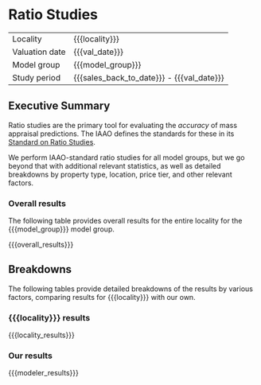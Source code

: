 # Ratio Studies

|| |
|-|--|
| Locality | {{{locality}}} |
| Valuation date | {{{val_date}}} |
| Model group | {{{model_group}}} |  
| Study period | {{{sales_back_to_date}}} - {{{val_date}}} |

## Executive Summary

Ratio studies are the primary tool for evaluating the *accuracy* of mass appraisal predictions. The IAAO defines the standards for these in its [Standard on Ratio Studies](https://www.iaao.org/wp-content/uploads/Standard_on_Ratio_Studies.pdf).

We perform IAAO-standard ratio studies for all model groups, but we  go beyond that with additional relevant statistics, as well as detailed breakdowns by property type, location, price tier, and other relevant factors.

### Overall results

The following table provides overall results for the entire locality for the {{{model_group}}} model group.

{{{overall_results}}}

## Breakdowns

The following tables provide detailed breakdowns of the results by various factors, comparing results for {{{locality}}} with our own.

### {{{locality}}} results

{{{locality_results}}}

### Our results

{{{modeler_results}}}


